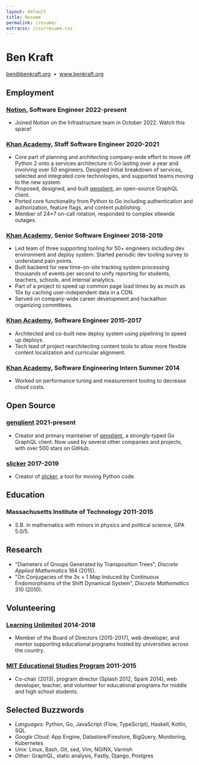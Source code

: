 ```yaml
---
layout: default
title: Resume
permalink: /resume/
extracss: /css/resume.css
---
```


<div class="resume-header">
<h1>Ben Kraft</h1>

<a href="mailto:ben@benkraft.org">ben@benkraft.org</a>
&nbsp;•&nbsp;
<a href="https://www.benkraft.org">www.benkraft.org</a>
</div>

## Employment

### [Notion](https://www.notion.so), Software Engineer <span class="resume-date">2022-present</span>

- Joined Notion on the Infrastructure team in October 2022. Watch this space!

### [Khan Academy](https://www.khanacademy.org), Staff Software Engineer <span class="resume-date">2020-2021</span>

- Core part of planning and architecting company-wide effort to move off Python 2 onto a services architecture in Go lasting over a year and involving over 50 engineers. Designed initial breakdown of services, selected and integrated core technologies, and supported teams moving to the new system.
- Proposed, designed, and built [genqlient](https://github.com/Khan/genqlient), an open-source GraphQL client.
- Ported core functionality from Python to Go including authentication and authorization, feature flags, and content publishing.
- Member of 24×7 on-call rotation, responded to complex sitewide outages.

### [Khan Academy](https://www.khanacademy.org), Senior Software Engineer <span class="resume-date">2018-2019</span>

- Led team of three supporting tooling for 50+ engineers including dev environment and deploy system. Started periodic dev tooling survey to understand pain points.
- Built backend for new time-on-site tracking system processing thousands of events per second to unify reporting for students, teachers, schools, and internal analytics.
- Part of a project to speed up common page load times by as much as 10x by caching user-independent data in a CDN.
- Served on company-wide career development and hackathon organizing committees.

### [Khan Academy](https://www.khanacademy.org), Software Engineer <span class="resume-date">2015-2017</span>

- Architected and co-built new deploy system using pipelining to speed up deploys.
- Tech lead of project rearchitecting content tools to allow more flexible content localization and curricular alignment.

### [Khan Academy](https://www.khanacademy.org), Software Engineering Intern <span class="resume-date">Summer 2014</span>

- Worked on performance tuning and measurement tooling to decrease cloud costs.

## Open Source

### [genqlient](https://github.com/Khan/genqlient) <span class="resume-date">2021-present</span>

- Creator and primary maintainer of [genqlient](https://github.com/Khan/genqlient), a strongly-typed Go GraphQL client. Now used by several other companies and projects, with over 500 stars on GitHub.

### [slicker](https://github.com/Khan/slicker) <span class="resume-date">2017-2019</span>

- Creator of [slicker](https://github.com/Khan/slicker), a tool for moving Python code.

## Education

### Massachusetts Institute of Technology <span class="resume-date">2011-2015</span>

- S.B. in mathematics with minors in physics and political science, GPA 5.0/5.

## Research

- "Diameters of Groups Generated by Transposition Trees", *Discrete Applied Mathematics* 184 (2015).
- "On Conjugacies of the 3x + 1 Map Induced by Continuous Endomorphisms of the Shift Dynamical System", *Discrete Mathematics* 310 (2010).

## Volunteering

### [Learning Unlimited](https://learningu.org) <span class="resume-date">2014-2018</span>

- Member of the Board of Directors (2015-2017), web developer, and mentor supporting educational programs hosted by universities across the country.

### [MIT Educational Studies Program](https://esp.mit.edu) <span class="resume-date">2011-2015</span>

- Co-chair (2013), program director (Splash 2012, Spark 2014), web developer, teacher, and volunteer for educational programs for middle and high school students.

## Selected Buzzwords

- *Languages:* Python, Go, JavaScript (Flow, TypeScript), Haskell, Kotlin, SQL
- *Google Cloud:* App Engine, Datastore/Firestore, BigQuery, Monitoring, Kubernetes
- *Unix:* Linux, Bash, Git, sed, Vim, NGINX, Varnish
- *Other:* GraphQL, static analysis, Fastly, Django, Postgres

